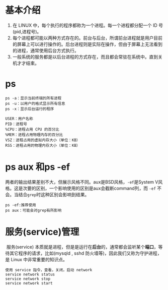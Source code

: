 # 基本介绍 

1. 在 LINUX 中，每个执行的程序都称为一个进程。每一个进程都分配一个 ID 号(pid,进程号)。
2. 每个进程都可能以两种方式存在的。前台与后台，所谓前台进程就是用户目前的屏幕上可以进行操作的。后台进程则是实际在操作，但由于屏幕上无法看到的进程，通常使用后台方式执行。 
3. 一般系统的服务都是以后台进程的方式存在，而且都会常驻在系统中。直到关机才才结束。

# ps

```
ps -a：显示当前终端的所有进程
ps -u：以用户的格式显示所有信息
ps -x：显示后台运行的程序
```

```
USER：用户名称 
PID：进程号 
%CPU：进程占用 CPU 的百分比 
%MEM：进程占用物理内存的百分比 
VSZ：进程占用的虚拟内存大小（单位：KB） 
RSS：进程占用的物理内存大小（单位：KB）
```

# ps aux 和ps -ef

​	两者的输出结果差别不大，但展示风格不同。aux是BSD风格，`-ef`是System V风格。这是次要的区别，一个影响使用的区别是aux会截断command列，而 `-ef` 不会。当结合`grep`时这种区别会影响到结果。 

```
ps -ef:推荐使用
ps aux：可能会对grep有所影响
```

# 服务(service)管理

​		服务(service) 本质就是进程，但是是运行在**后台**的，通常都会监听某个**端口**，等待其它程序的请求，比如(mysqld , sshd 防火墙等)，因此我们又称为守护进程，是 Linux 中非常重要的知识点。

```
使用 service 指令，查看，关闭，启动 network
service network status 
service network stop 
service network start
```

